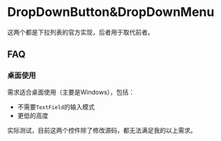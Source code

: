 # DropDownButton&DropDownMenu

这两个都是下拉列表的官方实现，后者用于取代前者。

## FAQ

### 桌面使用

需求适合桌面使用（主要是Windows），包括：

- 不需要`TextField`的输入模式
- 更低的高度

实际测试，目前这两个控件除了修改源码，都无法满足我的以上需求。

